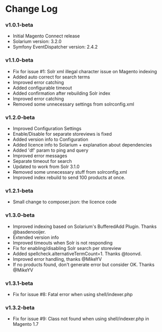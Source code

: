 # Change Log

### v1.0.1-beta

  * Initial Magento Connect release
  * Solarium version: 3.2.0
  * Symfony EventDispatcher version: 2.4.2

### v1.1.0-beta

  * Fix for issue #1: Solr xml illegal character issue on Magento indexing
  * Added auto correct for search terms
  * Improved error catching
  * Added configurable timeout
  * Added confirmation after rebuilding Solr index
  * Improved error catching
  * Removed some unnecessary settings from solrconfig.xml

### v1.2.0-beta

  * Improved Configuration Settings
  * Enable/Disable for separate storeviews is fixed
  * Added version info to Configuration
  * Added licence info to Solarium + explanation about dependencies
  * Added 'df' param to ping and query
  * Improved error messages
  * Separate timeout for search
  * Updated to work from Solr 3.1.0
  * Removed some unnecessary stuff from solrconfig.xml
  * Improved index rebuild to send 100 products at once.

### v1.2.1-beta

  * Small change to composer.json: the licence code

### v1.3.0-beta

  * Improved indexing based on Solarium's BufferedAdd Plugin. Thanks @basdenooijer.
  * Extended version info
  * Improved timeouts when Solr is not responding
  * Fix for enabling/disabling Solr search per storeview
  * Added spellcheck.alternativeTermCount=1. Thanks @toonvd.
  * Improved error handling, thanks @MikeYV
  * If no products found, don't generate error but consider OK. Thanks @MikeYV

### v1.3.1-beta

  * Fix for issue #8: Fatal error when using shell/indexer.php

### v1.3.2-beta

  * Fix for issue #9: Class not found when using shell/indexer.php in Magento 1.7
